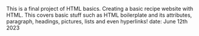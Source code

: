 This is a final project of HTML basics. Creating a basic recipe website with HTML.
This covers basic stuff such as HTML boilerplate and its attributes, paragraph, headings, pictures, lists and even hyperlinks!
date: June 12th 2023

